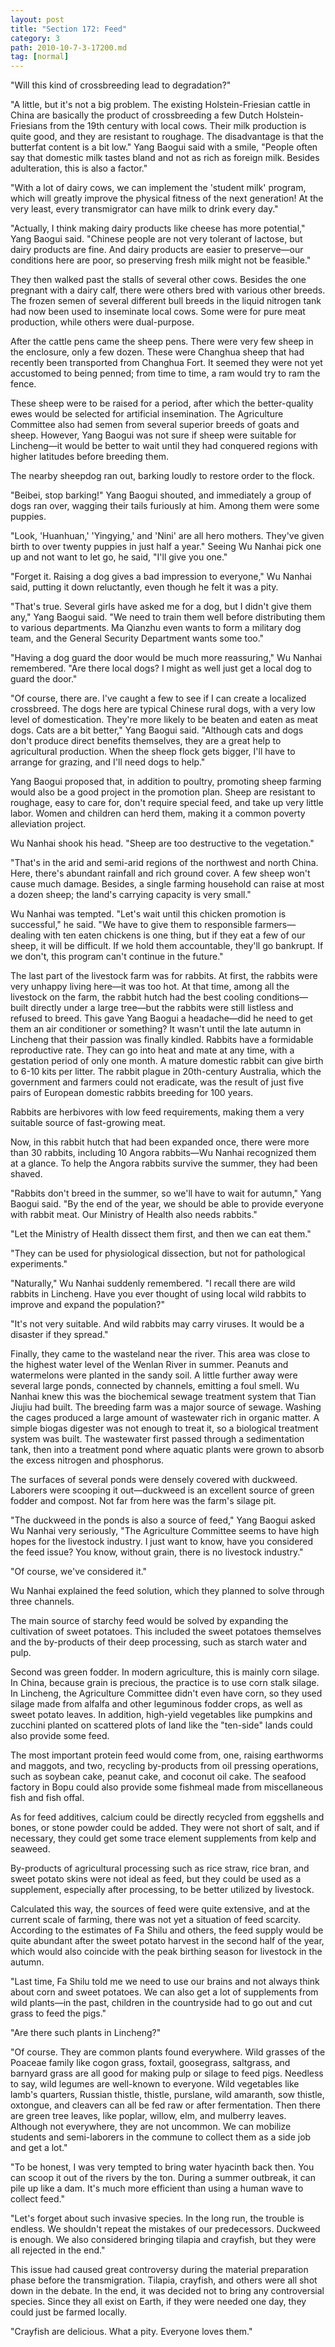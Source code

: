 ```yaml
---
layout: post
title: "Section 172: Feed"
category: 3
path: 2010-10-7-3-17200.md
tag: [normal]
---
```


"Will this kind of crossbreeding lead to degradation?"

"A little, but it's not a big problem. The existing Holstein-Friesian cattle in China are basically the product of crossbreeding a few Dutch Holstein-Friesians from the 19th century with local cows. Their milk production is quite good, and they are resistant to roughage. The disadvantage is that the butterfat content is a bit low." Yang Baogui said with a smile, "People often say that domestic milk tastes bland and not as rich as foreign milk. Besides adulteration, this is also a factor."

"With a lot of dairy cows, we can implement the 'student milk' program, which will greatly improve the physical fitness of the next generation! At the very least, every transmigrator can have milk to drink every day."

"Actually, I think making dairy products like cheese has more potential," Yang Baogui said. "Chinese people are not very tolerant of lactose, but dairy products are fine. And dairy products are easier to preserve—our conditions here are poor, so preserving fresh milk might not be feasible."

They then walked past the stalls of several other cows. Besides the one pregnant with a dairy calf, there were others bred with various other breeds. The frozen semen of several different bull breeds in the liquid nitrogen tank had now been used to inseminate local cows. Some were for pure meat production, while others were dual-purpose.

After the cattle pens came the sheep pens. There were very few sheep in the enclosure, only a few dozen. These were Changhua sheep that had recently been transported from Changhua Fort. It seemed they were not yet accustomed to being penned; from time to time, a ram would try to ram the fence.

These sheep were to be raised for a period, after which the better-quality ewes would be selected for artificial insemination. The Agriculture Committee also had semen from several superior breeds of goats and sheep. However, Yang Baogui was not sure if sheep were suitable for Lincheng—it would be better to wait until they had conquered regions with higher latitudes before breeding them.

The nearby sheepdog ran out, barking loudly to restore order to the flock.

"Beibei, stop barking!" Yang Baogui shouted, and immediately a group of dogs ran over, wagging their tails furiously at him. Among them were some puppies.

"Look, 'Huanhuan,' 'Yingying,' and 'Nini' are all hero mothers. They've given birth to over twenty puppies in just half a year." Seeing Wu Nanhai pick one up and not want to let go, he said, "I'll give you one."

"Forget it. Raising a dog gives a bad impression to everyone," Wu Nanhai said, putting it down reluctantly, even though he felt it was a pity.

"That's true. Several girls have asked me for a dog, but I didn't give them any," Yang Baogui said. "We need to train them well before distributing them to various departments. Ma Qianzhu even wants to form a military dog team, and the General Security Department wants some too."

"Having a dog guard the door would be much more reassuring," Wu Nanhai remembered. "Are there local dogs? I might as well just get a local dog to guard the door."

"Of course, there are. I've caught a few to see if I can create a localized crossbreed. The dogs here are typical Chinese rural dogs, with a very low level of domestication. They're more likely to be beaten and eaten as meat dogs. Cats are a bit better," Yang Baogui said. "Although cats and dogs don't produce direct benefits themselves, they are a great help to agricultural production. When the sheep flock gets bigger, I'll have to arrange for grazing, and I'll need dogs to help."

Yang Baogui proposed that, in addition to poultry, promoting sheep farming would also be a good project in the promotion plan. Sheep are resistant to roughage, easy to care for, don't require special feed, and take up very little labor. Women and children can herd them, making it a common poverty alleviation project.

Wu Nanhai shook his head. "Sheep are too destructive to the vegetation."

"That's in the arid and semi-arid regions of the northwest and north China. Here, there's abundant rainfall and rich ground cover. A few sheep won't cause much damage. Besides, a single farming household can raise at most a dozen sheep; the land's carrying capacity is very small."

Wu Nanhai was tempted. "Let's wait until this chicken promotion is successful," he said. "We have to give them to responsible farmers—dealing with ten eaten chickens is one thing, but if they eat a few of our sheep, it will be difficult. If we hold them accountable, they'll go bankrupt. If we don't, this program can't continue in the future."

The last part of the livestock farm was for rabbits. At first, the rabbits were very unhappy living here—it was too hot. At that time, among all the livestock on the farm, the rabbit hutch had the best cooling conditions—built directly under a large tree—but the rabbits were still listless and refused to breed. This gave Yang Baogui a headache—did he need to get them an air conditioner or something? It wasn't until the late autumn in Lincheng that their passion was finally kindled. Rabbits have a formidable reproductive rate. They can go into heat and mate at any time, with a gestation period of only one month. A mature domestic rabbit can give birth to 6-10 kits per litter. The rabbit plague in 20th-century Australia, which the government and farmers could not eradicate, was the result of just five pairs of European domestic rabbits breeding for 100 years.

Rabbits are herbivores with low feed requirements, making them a very suitable source of fast-growing meat.

Now, in this rabbit hutch that had been expanded once, there were more than 30 rabbits, including 10 Angora rabbits—Wu Nanhai recognized them at a glance. To help the Angora rabbits survive the summer, they had been shaved.

"Rabbits don't breed in the summer, so we'll have to wait for autumn," Yang Baogui said. "By the end of the year, we should be able to provide everyone with rabbit meat. Our Ministry of Health also needs rabbits."

"Let the Ministry of Health dissect them first, and then we can eat them."

"They can be used for physiological dissection, but not for pathological experiments."

"Naturally," Wu Nanhai suddenly remembered. "I recall there are wild rabbits in Lincheng. Have you ever thought of using local wild rabbits to improve and expand the population?"

"It's not very suitable. And wild rabbits may carry viruses. It would be a disaster if they spread."

Finally, they came to the wasteland near the river. This area was close to the highest water level of the Wenlan River in summer. Peanuts and watermelons were planted in the sandy soil. A little further away were several large ponds, connected by channels, emitting a foul smell. Wu Nanhai knew this was the biochemical sewage treatment system that Tian Jiujiu had built. The breeding farm was a major source of sewage. Washing the cages produced a large amount of wastewater rich in organic matter. A simple biogas digester was not enough to treat it, so a biological treatment system was built. The wastewater first passed through a sedimentation tank, then into a treatment pond where aquatic plants were grown to absorb the excess nitrogen and phosphorus.

The surfaces of several ponds were densely covered with duckweed. Laborers were scooping it out—duckweed is an excellent source of green fodder and compost. Not far from here was the farm's silage pit.

"The duckweed in the ponds is also a source of feed," Yang Baogui asked Wu Nanhai very seriously, "The Agriculture Committee seems to have high hopes for the livestock industry. I just want to know, have you considered the feed issue? You know, without grain, there is no livestock industry."

"Of course, we've considered it."

Wu Nanhai explained the feed solution, which they planned to solve through three channels.

The main source of starchy feed would be solved by expanding the cultivation of sweet potatoes. This included the sweet potatoes themselves and the by-products of their deep processing, such as starch water and pulp.

Second was green fodder. In modern agriculture, this is mainly corn silage. In China, because grain is precious, the practice is to use corn stalk silage. In Lincheng, the Agriculture Committee didn't even have corn, so they used silage made from alfalfa and other leguminous fodder crops, as well as sweet potato leaves. In addition, high-yield vegetables like pumpkins and zucchini planted on scattered plots of land like the "ten-side" lands could also provide some feed.

The most important protein feed would come from, one, raising earthworms and maggots, and two, recycling by-products from oil pressing operations, such as soybean cake, peanut cake, and coconut oil cake. The seafood factory in Bopu could also provide some fishmeal made from miscellaneous fish and fish offal.

As for feed additives, calcium could be directly recycled from eggshells and bones, or stone powder could be added. They were not short of salt, and if necessary, they could get some trace element supplements from kelp and seaweed.

By-products of agricultural processing such as rice straw, rice bran, and sweet potato skins were not ideal as feed, but they could be used as a supplement, especially after processing, to be better utilized by livestock.

Calculated this way, the sources of feed were quite extensive, and at the current scale of farming, there was not yet a situation of feed scarcity. According to the estimates of Fa Shilu and others, the feed supply would be quite abundant after the sweet potato harvest in the second half of the year, which would also coincide with the peak birthing season for livestock in the autumn.

"Last time, Fa Shilu told me we need to use our brains and not always think about corn and sweet potatoes. We can also get a lot of supplements from wild plants—in the past, children in the countryside had to go out and cut grass to feed the pigs."

"Are there such plants in Lincheng?"

"Of course. They are common plants found everywhere. Wild grasses of the Poaceae family like cogon grass, foxtail, goosegrass, saltgrass, and barnyard grass are all good for making pulp or silage to feed pigs. Needless to say, wild legumes are well-known to everyone. Wild vegetables like lamb's quarters, Russian thistle, thistle, purslane, wild amaranth, sow thistle, oxtongue, and cleavers can all be fed raw or after fermentation. Then there are green tree leaves, like poplar, willow, elm, and mulberry leaves. Although not everywhere, they are not uncommon. We can mobilize students and semi-laborers in the commune to collect them as a side job and get a lot."

"To be honest, I was very tempted to bring water hyacinth back then. You can scoop it out of the rivers by the ton. During a summer outbreak, it can pile up like a dam. It's much more efficient than using a human wave to collect feed."

"Let's forget about such invasive species. In the long run, the trouble is endless. We shouldn't repeat the mistakes of our predecessors. Duckweed is enough. We also considered bringing tilapia and crayfish, but they were all rejected in the end."

This issue had caused great controversy during the material preparation phase before the transmigration. Tilapia, crayfish, and others were all shot down in the debate. In the end, it was decided not to bring any controversial species. Since they all exist on Earth, if they were needed one day, they could just be farmed locally.

"Crayfish are delicious. What a pity. Everyone loves them."